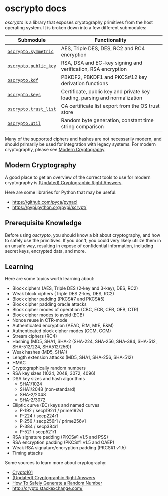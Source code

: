 # oscrypto docs

*oscrypto* is a library that exposes cryptography primitives from the host
operating system. It is broken down into a few different submodules:

| Submodule                                | Functionality                                                                                 |
| ---------------------------------------- | --------------------------------------------------------------------------------------------- |
| [`oscrypto.symmetric`](symmetric.md)     | AES, Triple DES, DES, RC2 and RC4 encryption                                                  |
| [`oscrypto.public_key`](public_key.md)   | RSA, DSA and EC-key signing and verification, RSA encryption                                  |
| [`oscrypto.kdf`](kdf.md)                 | PBKDF2, PBKDF1 and PKCS#12 key derivation functions                                           |
| [`oscrypto.keys`](keys.md)               | Certificate, public key and private key loading, parsing and normalization                    |
| [`oscrypto.trust_list`](trust_list.md)   | CA certificate list export from the OS trust store                                            |
| [`oscrypto.util`](util.md)               | Random byte generation, constant time string comparison                                       |

Many of the supported ciphers and hashes are not necessarily modern, and should
primarily be used for integration with legacy systems. For modern cryptography,
please see [Modern Cryptography](#modern-cryptography).

## Modern Cryptography

A good place to get an overview of the correct tools to use for modern
cryptography is [(Updated) Cryptographic Right Answers](https://gist.github.com/tqbf/be58d2d39690c3b366ad).

Here are some libraries for Python that may be useful:

 - https://github.com/pyca/pynacl
 - https://pypi.python.org/pypi/scrypt/

## Prerequisite Knowledge

Before using *oscrypto*, you should know a bit about cryptography, and how to
safely use the primitives. If you don't, you could very likely utilize them in
an unsafe way, resulting in expose of confidential information, including
secret keys, encrypted data, and more.

## Learning

Here are some topics worth learning about:

 - Block ciphers (AES, Triple DES (2-key and 3-key), DES, RC2)
 - Weak block ciphers (Triple DES 2-key, DES, RC2)
 - Block cipher padding (PKCS#7 and PKCS#5)
 - Block cipher padding oracle attacks
 - Block cipher modes of operation (CBC, ECB, CFB, OFB, CTR)
 - Block cipher modes to avoid (ECB)
 - Nonce reuse in CTR-mode
 - Authenticated encryption (AEAD, EtM, MtE, E&M)
 - Authenticated block cipher modes (GCM, CCM)
 - Stream ciphers (RC4)
 - Hashing (MD5, SHA1, SHA-2 (SHA-224, SHA-256, SHA-384, SHA-512, SHA-512/224, SHA512/256))
 - Weak hashes (MD5, SHA1)
 - Length extension attacks (MD5, SHA1, SHA-256, SHA-512)
 - HMAC
 - Cryptographically random numbers
 - RSA key sizes (1024, 2048, 3072, 4096)
 - DSA key sizes and hash algorithms
   - SHA1/1024
   - SHA1/2048 (non-standard)
   - SHA-2/2048
   - SHA-2/3072
 - Elliptic curve (EC) keys and named curves
   - P-192 / secp192r1 / prime192v1
   - P-224 / secp224r1
   - P-256 / secp256r1 / prime256v1
   - P-384 / secp384r1
   - P-521 / secp521r1
 - RSA signature padding (PKCS#1 v1.5 and PSS)
 - RSA encryption padding (PKCS#1 v1.5 and OAEP)
 - Weak RSA signature/encryption padding (PKCS#1 v1.5)
 - Timing attacks

Some sources to learn more about cryptography:

 - [Crypto101](https://www.crypto101.io/)
 - [(Updated) Cryptographic Right Answers](https://gist.github.com/tqbf/be58d2d39690c3b366ad)
 - [How To Safely Generate a Random Number](http://sockpuppet.org/blog/2014/02/25/safely-generate-random-numbers/)
 - http://crypto.stackexchange.com/

